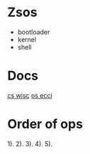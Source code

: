 # Zsos
- bootloader
- kernel
- shell 

# Docs
[cs wisc](https://pages.cs.wisc.edu/~remzi/OSTEP/)
[os ecci](https://os.ecci.ucr.ac.cr/slides/Abraham-Silberschatz-Operating-System-Concepts-10th-2018.pdf)

# Order of ops 
1). 
2).
3).
4).
5).
